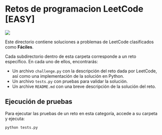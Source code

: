 # Retos de programacion LeetCode [EASY]

<img src="https://i.imgur.com/rr9PaOE.png">

Este directorio contiene soluciones a problemas de LeetCode clasificados como **Fáciles**.

Cada subdirectorio dentro de esta carpeta corresponde a un reto específico. En cada uno de ellos, encontrarás:

- Un archivo `challenge.py` con la descripción del reto dada por LeetCode, así como una implementación de la solución en Python.
- Un archivo `tests.py` con pruebas para validar la solución.
- Un archive `README.md` con una breve descripción de la solución del reto.

## Ejecución de pruebas

Para ejecutar las pruebas de un reto en esta categoría, accede a su carpeta y ejecuta:

```bash
python tests.py
```
